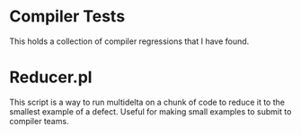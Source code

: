 
# Compiler Tests


This holds a collection of compiler regressions that I have found.


# Reducer.pl
This script is a way to run multidelta on a chunk of code to reduce
it to the smallest example of a defect. Useful for making small examples
to submit to compiler teams.
